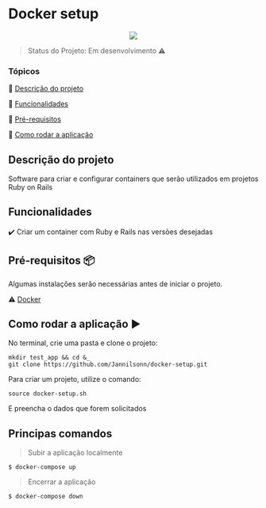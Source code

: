 # Docker setup

<p align="center">
  <img src="https://img.shields.io/static/v1?label=Docker&message=Container&color=blue&style=for-the-badge&logo=docker"/>
</p>

> Status do Projeto: Em desenvolvimento :warning:

### Tópicos 

:small_blue_diamond: [Descrição do projeto](#descrição-do-projeto)

:small_blue_diamond: [Funcionalidades](#funcionalidades)

:small_blue_diamond: [Pré-requisitos](#pré-requisitos)

:small_blue_diamond: [Como rodar a aplicação](#como-rodar-a-aplicação-arrow_forward)

## Descrição do projeto 

<p allign="justify">Software para criar e configurar containers que serão utilizados em projetos Ruby on Rails</p>

## Funcionalidades

:heavy_check_mark: Criar um container com Ruby e Rails nas versões desejadas

## Pré-requisitos :package:

Algumas instalações serão necessárias antes de iniciar o projeto.

:warning: [Docker](https://www.docker.com/get-started/)

## Como rodar a aplicação :arrow_forward:

No terminal, crie uma pasta e clone o projeto:

```
mkdir test_app && cd &_
git clone https://github.com/Jannilsonn/docker-setup.git
```
Para criar um projeto, utilize o comando:
```
source docker-setup.sh
```
E preencha o dados que forem solicitados


## Principas comandos

> Subir a aplicação localmente
```
$ docker-compose up
```
> Encerrar a aplicação
```
$ docker-compose down
```
